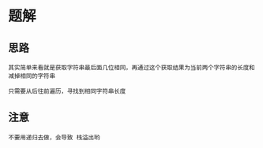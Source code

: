 # 题解

## 思路
```text
其实简单来看就是获取字符串最后面几位相同，再通过这个获取结果为当前两个字符串的长度和减掉相同的字符串

只需要从后往前遍历，寻找到相同字符串长度
```

## 注意
```text
不要用递归去做，会导致 栈溢出哟
```